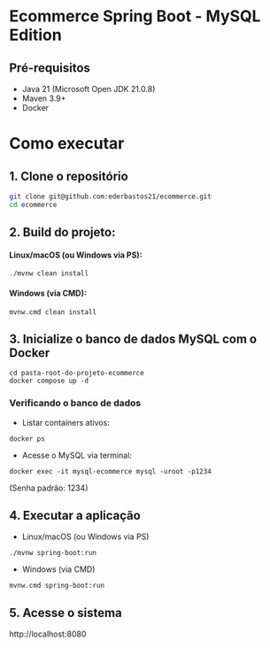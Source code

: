# Ecommerce Spring Boot - MySQL Edition

## Pré-requisitos
- Java 21 (Microsoft Open JDK 21.0.8)
- Maven 3.9+
- Docker

# Como executar

## 1. Clone o repositório
```bash
git clone git@github.com:ederbastos21/ecommerce.git
cd ecommerce
```

## 2. Build do projeto:

#### Linux/macOS (ou Windows via PS):
    ./mvnw clean install

#### Windows (via CMD):
    mvnw.cmd clean install

## 3. Inicialize o banco de dados MySQL com o Docker
```
cd pasta-root-do-projeto-ecommerce
docker compose up -d
```
### Verificando o banco de dados

- Listar containers ativos:
```
docker ps
```

- Acesse o MySQL via terminal:
```
docker exec -it mysql-ecommerce mysql -uroot -p1234
```

(Senha padrão: 1234)

## 4. Executar a aplicação

- Linux/macOS (ou Windows via PS)
```
./mvnw spring-boot:run
```

- Windows (via CMD)
```
mvnw.cmd spring-boot:run
```

## 5. Acesse o sistema

http://localhost:8080